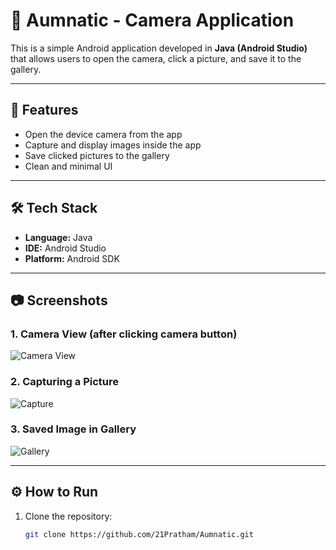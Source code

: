 # 📸 Aumnatic - Camera Application

This is a simple Android application developed in **Java (Android Studio)** that allows users to open the camera, click a picture, and save it to the gallery.

---

## 🚀 Features
- Open the device camera from the app  
- Capture and display images inside the app  
- Save clicked pictures to the gallery  
- Clean and minimal UI  

---

## 🛠️ Tech Stack
- **Language:** Java  
- **IDE:** Android Studio  
- **Platform:** Android SDK  

---

## 📷 Screenshots  

### 1. Camera View (after clicking camera button)  
![Camera View](./screenshots/camera_view.png)  

### 2. Capturing a Picture  
![Capture](./screenshots/capture.png)  

### 3. Saved Image in Gallery  
![Gallery](./screenshots/gallery.png)  

---

## ⚙️ How to Run
1. Clone the repository:  
   ```bash
   git clone https://github.com/21Pratham/Aumnatic.git
